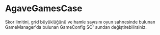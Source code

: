 # AgaveGamesCase

Skor limitini, grid büyüklüğünü ve hamle sayısını oyun sahnesinde bulunan GameManager'da bulunan GameConfig SO' sundan değiştirebilirsiniz.